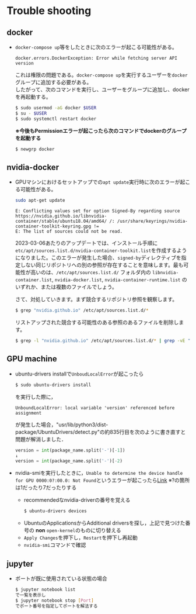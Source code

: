 # Trouble shooting

## docker
- `docker-compose up`等をしたときに次のエラーが起こる可能性がある。
    ```
    docker.errors.DockerException: Error while fetching server API version
    ```
    これは権限の問題である。`docker-compose up`を実行するユーザーを`docker`グループに追加する必要がある。  
    したがって、次のコマンドを実行し、ユーザーをグループに追加し、dockerを再起動する。
    ```sh
    $ sudo usermod -aG docker $USER
    $ su - $USER
    $ sudo systemctl restart docker
    ```
    **※今後もPermissionエラーが起こったら次のコマンドでdockerのグループを起動する**
    ```sh
    $ newgrp docker
    ```

## nvidia-docker
- GPUマシンにおけるセットアップでの`apt update`実行時に次のエラーが起こる可能性がある。
    ```sh
    sudo apt-get update
    ```
    ```
    E: Conflicting values set for option Signed-By regarding source https://nvidia.github.io/libnvidia-container/stable/ubuntu18.04/amd64/ /: /usr/share/keyrings/nvidia-container-toolkit-keyring.gpg !=
    E: The list of sources could not be read.
    ```
    2023-03-06あたりのアップデートでは、インストール手順に`etc/apt/sources.list.d/nvidia-container-toolkit.list`を作成するようになりました。このエラーが発生した場合、`signed-by`ディレクティブを指定しない同じリポジトリへの別の参照が存在することを意味します。最も可能性が高いのは、`/etc/apt/sources.list.d/` フォルダ内の `libnvidia-container.list`, `nvidia-docker.list`, `nvidia-container-runtime.list` のいずれか、または複数のファイルでしょう。

    さて、対処していきます。まず競合するリポジトリ参照を観察します。
    ```sh
    $ grep "nvidia.github.io" /etc/apt/sources.list.d/*
    ```
    リストアップされた競合する可能性のある参照のあるファイルを削除します。
    ```sh
    $ grep -l "nvidia.github.io" /etc/apt/sources.list.d/* | grep -vE "/nvidia-container-toolkit.list\$"
    ```

## GPU machine
- ubuntu-drivers installで`UnboudLocalError`が起こったら
    ```sh
    $ sudo ubuntu-drivers install
    ```
    を実行した際に，
    ```
    UnboundLocalError: local variable 'version' referenced before assignment
    ```
    が発生した場合，"usr/lib/python3/dist-package/UbuntuDrivers/detect.py"の約835行目を次のように書き直すと問題が解消しました．
    ```python
    version = int(package_name.split('-')[-1])
    ↓
    version = int(package_name.split('-')[-2)
    ```

- nvidia-smiを実行したときに，`Unable to determine the device handle for GPU 0000:0?:00.0: Not Found`というエラーが起こったら[Link](https://forums.developer.nvidia.com/t/unable-to-determine-the-device-handle-for-gpu-000000-0-not-found/231710)
    ※?の箇所は1だったり7だったりする

    - recommendedなnvidia-driverの番号を覚える
        ```sh
        $ ubuntu-drivers devices
        ```
    - UbuntuのApplicationsからAdditional driversを探し，上記で見つけた番号の **non** `open-kernel`のものに切り替える
    - `Apply Changes`を押下し，`Restart`を押下し再起動
    - `nvidia-smi`コマンドで確認


## jupyter
- ポートが既に使用されている状態の場合
    ```sh
    $ jupyter notebook list
    で一覧を表示し
    $ jupyter notebook stop [Port]
    でポート番号を指定してポートを解法する
    ```